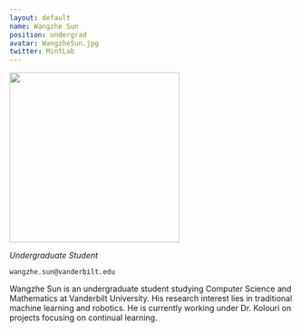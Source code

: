 ```yaml
---
layout: default
name: Wangzhe Sun
position: undergrad
avatar: WangzheSun.jpg
twitter: MintLab
---
```


<img width="300" src="{{site.baseurl}}/assets/images/people/{{page.avatar}}" data-action="zoom">

_Undergraduate Student_<br>

<i class="far fa-envelope"></i> `wangzhe.sun@vanderbilt.edu`

Wangzhe Sun is an undergraduate student studying Computer Science and Mathematics at Vanderbilt University. His research interest lies in traditional machine learning and robotics. He is currently working under Dr. Kolouri on projects focusing on continual learning.
